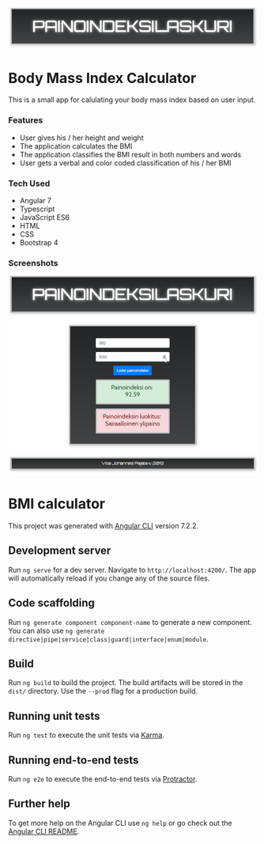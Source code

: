 ![](src/assets/images/Screenshot2.png)

# Body Mass Index Calculator

This is a small app for calulating your body mass index based on user input. 

### Features

* User gives his / her height and weight
* The application calculates the BMI
* The application classifies the BMI result in both numbers and words
* User gets a verbal and color coded classification of his / her BMI

### Tech Used

* Angular 7
* Typescript
* JavaScript ES6
* HTML
* CSS
* Bootstrap 4

### Screenshots

![](src/assets/images/Screenshot1.png)



# BMI calculator

This project was generated with [Angular CLI](https://github.com/angular/angular-cli) version 7.2.2.

## Development server

Run `ng serve` for a dev server. Navigate to `http://localhost:4200/`. The app will automatically reload if you change any of the source files.

## Code scaffolding

Run `ng generate component component-name` to generate a new component. You can also use `ng generate directive|pipe|service|class|guard|interface|enum|module`.

## Build

Run `ng build` to build the project. The build artifacts will be stored in the `dist/` directory. Use the `--prod` flag for a production build.

## Running unit tests

Run `ng test` to execute the unit tests via [Karma](https://karma-runner.github.io).

## Running end-to-end tests

Run `ng e2e` to execute the end-to-end tests via [Protractor](http://www.protractortest.org/).

## Further help

To get more help on the Angular CLI use `ng help` or go check out the [Angular CLI README](https://github.com/angular/angular-cli/blob/master/README.md).
